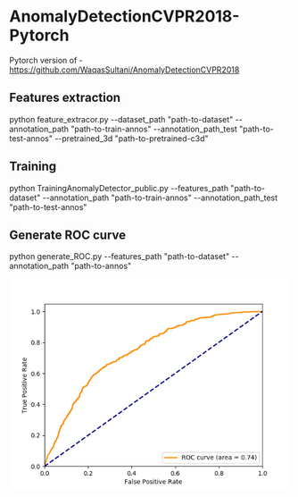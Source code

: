 # AnomalyDetectionCVPR2018-Pytorch
Pytorch version of - https://github.com/WaqasSultani/AnomalyDetectionCVPR2018


## Features extraction
python feature_extracor.py --dataset_path "path-to-dataset" --annotation_path "path-to-train-annos" --annotation_path_test "path-to-test-annos" --pretrained_3d "path-to-pretrained-c3d"

## Training
python TrainingAnomalyDetector_public.py --features_path "path-to-dataset" --annotation_path "path-to-train-annos" --annotation_path_test "path-to-test-annos"

## Generate ROC curve
python generate_ROC.py --features_path "path-to-dataset" --annotation_path "path-to-annos"

![ROC](graphs\roc_auc.png)